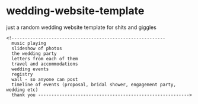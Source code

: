 # wedding-website-template

just a random wedding website template for shits and giggles

    <!----------------------------------------------------------
      music playing
      slideshow of photos
      the wedding party
      letters from each of them
      travel and accommodations
      wedding events
      registry
      wall - so anyone can post
      timeline of events (proposal, bridal shower, engagement party, wedding etc)
      thank you --------------------------------------------------------->
